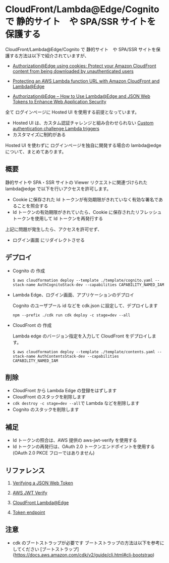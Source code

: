 # CloudFront/Lambda@Edge/Cognito で 静的サイト　や SPA/SSR サイトを保護する

CloudFront/Lambda@Edge/Cognito で 静的サイト　や SPA/SSR サイトを保護する方法は以下で紹介されていますが、

- [Authorization@Edge using cookies: Protect your Amazon CloudFront content from being downloaded by unauthenticated users](https://aws.amazon.com/blogs/networking-and-content-delivery/authorizationedge-using-cookies-protect-your-amazon-cloudfront-content-from-being-downloaded-by-unauthenticated-users/)

- [Protecting an AWS Lambda function URL with Amazon CloudFront and Lambda@Edge](https://aws.amazon.com/blogs/compute/protecting-an-aws-lambda-function-url-with-amazon-cloudfront-and-lambdaedge/)

- [Authorization@Edge – How to Use Lambda@Edge and JSON Web Tokens to Enhance Web Application Security](https://aws.amazon.com/blogs/networking-and-content-delivery/authorizationedge-how-to-use-lambdaedge-and-json-web-tokens-to-enhance-web-application-security/)

全て ログインページに Hosted UI を使用する前提となっています。

- Hosted UI は、カスタム認証チャレンジと組み合わせられない
  [Custom authentication challenge Lambda triggers](https://docs.aws.amazon.com/cognito/latest/developerguide/user-pool-lambda-challenge.html)
- カスタマイズに制約がある

Hosted UI を使わずに ログインページを独自に開発する場合の lambda@edge について、まとめてあります。

## 概要

静的サイトや SPA・SSR サイトの Viewer リクエストに関連づけられた lambda@edge で以下を行いアクセスを許可します。

- Cookie に保存された Id トークンが有効期限がきれていなく有効な署名であることを照合する
- Id トークンの有効期限がきれていたら、Cookie に保存されたリフレッシュトークンを使用して Id トークンを再発行する

上記に問題が発生したら、アクセスを許可せず、

- ログイン画面 にリダイレクトさせる

## デプロイ

- Cognito の 作成

  ```
  $ aws cloudformation deploy --template ./template/cognito.yaml --stack-name AuthCognitoStack-dev --capabilities CAPABILITY_NAMED_IAM
  ```

- Lambda Edge、ログイン画面、アプリケーションのデプロイ

  Cognito のユーザプール id などを cdk.json に設定して、デプロイします

  `npm --prefix ./cdk run cdk deploy -c stage=dev --all  `

- CloudFront の 作成

  Lambda edge のバージョン指定を入力して CloudFront をデプロイします。

  ```
  $ aws cloudformation deploy --template ./template/contents.yaml --stack-name AuthContentsStack-dev --capabilities CAPABILITY_NAMED_IAM
  ```

## 削除

- CloudFront から Lambda Edge の登録をはずします
- CloudFront のスタックを削除します
- `cdk destroy -c stage=dev --all`で Lambda などを削除します
- Cognito のスタックを削除します

## 補足

- Id トークンの照合は、AWS 提供の aws-jwt-verify を使用する
- Id トークンの再発行は、OAuth 2.0 トークンエンドポイントを使用する (OAuth 2.0 PKCE フローではありません)

## リファレンス

1. [Verifying a JSON Web Token](https://docs.aws.amazon.com/cognito/latest/developerguide/amazon-cognito-user-pools-using-tokens-verifying-a-jwt.html)

1. [AWS JWT Verify](https://github.com/awslabs/aws-jwt-verify/blob/main/README.md)

1. [CloudFront Lambda@Edge](https://docs.aws.amazon.com/lambda/latest/dg/lambda-edge.html)

1. [Token endpoint](https://docs.aws.amazon.com/cognito/latest/developerguide/token-endpoint.html)

## 注意

- cdk のブートストラップが必要です
  ブートストラップの方法は以下を参考にしてください
  [ブートストラップ]{https://docs.aws.amazon.com/cdk/v2/guide/cli.html#cli-bootstrap)

